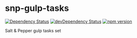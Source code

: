 # snp-gulp-tasks

[![Dependency Status](https://david-dm.org/snphq/snp-gulp-tasks.svg)](https://david-dm.org/snphq/snp-gulp-tasks)
[![devDependency Status](https://david-dm.org/snphq/snp-gulp-tasks/dev-status.svg)](https://david-dm.org/snphq/snp-gulp-tasks#info=devDependencies)
[![npm version](https://badge.fury.io/js/snp-gulp-tasks.svg)](http://badge.fury.io/js/snp-gulp-tasks)

Salt &amp; Pepper gulp tasks set
